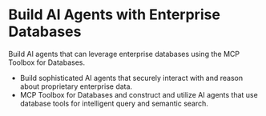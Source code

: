 # Build AI Agents with Enterprise Databases

Build AI agents that can leverage enterprise databases using the MCP Toolbox for Databases.

* Build sophisticated AI agents that securely interact with and reason about proprietary enterprise data.
* MCP Toolbox for Databases and construct and utilize AI agents that use database tools for intelligent query and semantic search.